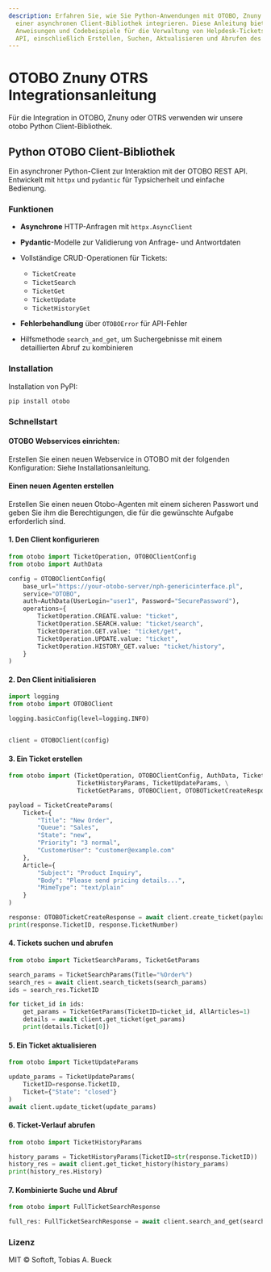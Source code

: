```yaml
---
description: Erfahren Sie, wie Sie Python-Anwendungen mit OTOBO, Znuny und OTRS mithilfe
  einer asynchronen Client-Bibliothek integrieren. Diese Anleitung bietet schrittweise
  Anweisungen und Codebeispiele für die Verwaltung von Helpdesk-Tickets über die REST
  API, einschließlich Erstellen, Suchen, Aktualisieren und Abrufen des Ticket-Verlaufs.
---
```

# OTOBO Znuny OTRS Integrationsanleitung

Für die Integration in OTOBO, Znuny oder OTRS verwenden wir unsere otobo Python Client-Bibliothek.

## Python OTOBO Client-Bibliothek

Ein asynchroner Python-Client zur Interaktion mit der OTOBO REST API. Entwickelt mit `httpx` und `pydantic` für Typsicherheit
und einfache Bedienung.

### Funktionen

* **Asynchrone** HTTP-Anfragen mit `httpx.AsyncClient`
* **Pydantic**-Modelle zur Validierung von Anfrage- und Antwortdaten
* Vollständige CRUD-Operationen für Tickets:

  * `TicketCreate`
  * `TicketSearch`
  * `TicketGet`
  * `TicketUpdate`
  * `TicketHistoryGet`
* **Fehlerbehandlung** über `OTOBOError` für API-Fehler
* Hilfsmethode `search_and_get`, um Suchergebnisse mit einem detaillierten Abruf zu kombinieren

### Installation

Installation von PyPI:

```bash
pip install otobo
```

### Schnellstart

#### OTOBO Webservices einrichten:

Erstellen Sie einen neuen Webservice in OTOBO mit der folgenden Konfiguration:
Siehe Installationsanleitung.

#### Einen neuen Agenten erstellen

Erstellen Sie einen neuen Otobo-Agenten mit einem sicheren Passwort und geben Sie ihm die Berechtigungen, die für die gewünschte Aufgabe erforderlich sind.


#### 1. Den Client konfigurieren

```python
from otobo import TicketOperation, OTOBOClientConfig
from otobo import AuthData

config = OTOBOClientConfig(
    base_url="https://your-otobo-server/nph-genericinterface.pl",
    service="OTOBO",
    auth=AuthData(UserLogin="user1", Password="SecurePassword"),
    operations={
        TicketOperation.CREATE.value: "ticket",
        TicketOperation.SEARCH.value: "ticket/search",
        TicketOperation.GET.value: "ticket/get",
        TicketOperation.UPDATE.value: "ticket",
        TicketOperation.HISTORY_GET.value: "ticket/history",
    }
)
```

#### 2. Den Client initialisieren

```python
import logging
from otobo import OTOBOClient

logging.basicConfig(level=logging.INFO)


client = OTOBOClient(config)
```

#### 3. Ein Ticket erstellen

```python
from otobo import (TicketOperation, OTOBOClientConfig, AuthData, TicketSearchParams, TicketCreateParams,
                   TicketHistoryParams, TicketUpdateParams, \
                   TicketGetParams, OTOBOClient, OTOBOTicketCreateResponse)

payload = TicketCreateParams(
    Ticket={
        "Title": "New Order",
        "Queue": "Sales",
        "State": "new",
        "Priority": "3 normal",
        "CustomerUser": "customer@example.com"
    },
    Article={
        "Subject": "Product Inquiry",
        "Body": "Please send pricing details...",
        "MimeType": "text/plain"
    }
)

response: OTOBOTicketCreateResponse = await client.create_ticket(payload)
print(response.TicketID, response.TicketNumber)
```

#### 4. Tickets suchen und abrufen

```python
from otobo import TicketSearchParams, TicketGetParams

search_params = TicketSearchParams(Title="%Order%")
search_res = await client.search_tickets(search_params)
ids = search_res.TicketID

for ticket_id in ids:
    get_params = TicketGetParams(TicketID=ticket_id, AllArticles=1)
    details = await client.get_ticket(get_params)
    print(details.Ticket[0])
```

#### 5. Ein Ticket aktualisieren

```python
from otobo import TicketUpdateParams

update_params = TicketUpdateParams(
    TicketID=response.TicketID,
    Ticket={"State": "closed"}
)
await client.update_ticket(update_params)
```

#### 6. Ticket-Verlauf abrufen

```python
from otobo import TicketHistoryParams

history_params = TicketHistoryParams(TicketID=str(response.TicketID))
history_res = await client.get_ticket_history(history_params)
print(history_res.History)
```

#### 7. Kombinierte Suche und Abruf

```python
from otobo import FullTicketSearchResponse

full_res: FullTicketSearchResponse = await client.search_and_get(search_params)
```

### Lizenz

MIT © Softoft, Tobias A. Bueck